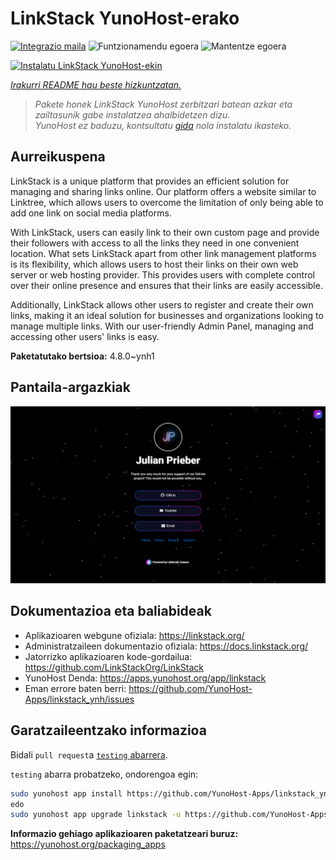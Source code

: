 <!--
Ohart ongi: README hau automatikoki sortu da <https://github.com/YunoHost/apps/tree/master/tools/readme_generator>ri esker
EZ editatu eskuz.
-->

# LinkStack YunoHost-erako

[![Integrazio maila](https://dash.yunohost.org/integration/linkstack.svg)](https://dash.yunohost.org/appci/app/linkstack) ![Funtzionamendu egoera](https://ci-apps.yunohost.org/ci/badges/linkstack.status.svg) ![Mantentze egoera](https://ci-apps.yunohost.org/ci/badges/linkstack.maintain.svg)

[![Instalatu LinkStack YunoHost-ekin](https://install-app.yunohost.org/install-with-yunohost.svg)](https://install-app.yunohost.org/?app=linkstack)

*[Irakurri README hau beste hizkuntzatan.](./ALL_README.md)*

> *Pakete honek LinkStack YunoHost zerbitzari batean azkar eta zailtasunik gabe instalatzea ahalbidetzen dizu.*  
> *YunoHost ez baduzu, kontsultatu [gida](https://yunohost.org/install) nola instalatu ikasteko.*

## Aurreikuspena

LinkStack is a unique platform that provides an efficient solution for managing and sharing links online. Our platform offers a website similar to Linktree, which allows users to overcome the limitation of only being able to add one link on social media platforms.

With LinkStack, users can easily link to their own custom page and provide their followers with access to all the links they need in one convenient location. What sets LinkStack apart from other link management platforms is its flexibility, which allows users to host their links on their own web server or web hosting provider. This provides users with complete control over their online presence and ensures that their links are easily accessible.

Additionally, LinkStack allows other users to register and create their own links, making it an ideal solution for businesses and organizations looking to manage multiple links. With our user-friendly Admin Panel, managing and accessing other users' links is easy.


**Paketatutako bertsioa:** 4.8.0~ynh1

## Pantaila-argazkiak

![LinkStack(r)en pantaila-argazkia](./doc/screenshots/preview.png)

## Dokumentazioa eta baliabideak

- Aplikazioaren webgune ofiziala: <https://linkstack.org/>
- Administratzaileen dokumentazio ofiziala: <https://docs.linkstack.org/>
- Jatorrizko aplikazioaren kode-gordailua: <https://github.com/LinkStackOrg/LinkStack>
- YunoHost Denda: <https://apps.yunohost.org/app/linkstack>
- Eman errore baten berri: <https://github.com/YunoHost-Apps/linkstack_ynh/issues>

## Garatzaileentzako informazioa

Bidali `pull request`a [`testing` abarrera](https://github.com/YunoHost-Apps/linkstack_ynh/tree/testing).

`testing` abarra probatzeko, ondorengoa egin:

```bash
sudo yunohost app install https://github.com/YunoHost-Apps/linkstack_ynh/tree/testing --debug
edo
sudo yunohost app upgrade linkstack -u https://github.com/YunoHost-Apps/linkstack_ynh/tree/testing --debug
```

**Informazio gehiago aplikazioaren paketatzeari buruz:** <https://yunohost.org/packaging_apps>
